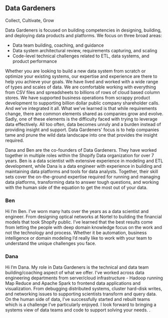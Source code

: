 ## Data Gardeners
Collect, Cultivate, Grow

Data Gardeners is focused on building competencies in designing, building, and deploying data products and platforms. We focus on three broad areas:

- Data team building, coaching, and guidance
- Data system architectural review, requirements capturing, and scaling
- Code-level technical challenges related to ETL, data systems, and product performance

Whether you are looking to build a new data system from scratch or optimize your existing systems, our expertise and experience are there to help you achieve your goals. We have lived and worked with a wide range of types and scales of data. We are comfortable working with everything from CSV files and spreadsheets to billions of rows of cloud based column stores. We have supported business operations from scrappy product development to supporting billion dollar public company shareholder calls. And we’ve integrated it all.  What we’ve learned is that while requirements change, there are common elements shared as companies grow and evolve. Sadly, one of these elements is the difficulty faced with trying to leverage data effectively. All too often, data becomes unruly and a burden instead of providing insight and support. Data Gardeners' focus is to help companies tame and prune the wild data landscape into one that provides the insight required.

Dana and Ben are the co-founders of Data Gardeners. They have worked together in multiple roles within the Shopify Data organization for over 7 years. Ben is a data scientist with extensive experience in modeling and ETL development, while Dana is a data engineer with experience in building and maintaining data platforms and tools for data analysts. Together, their skill sets cover the on-the-ground expertise required for running and managing data platforms, transforming data to answer tough questions, and working with the human side of the equation to get the most out of your data.

### Ben
Hi I’m Ben. I’ve worn many hats over the years as a data scientist and engineer. From designing optical networks at Nortel to building the financial models that took Shopify public. I’ve learned that the best results come from letting the people with deep domain knowledge focus on the work and not the technology and process. Whether it be automation, business intelligence or domain modeling I’d really like to work with your team to understand the unique challenges you face.

### Dana
Hi I’m Dana. My role in Data Gardeners is the technical and data team building/coaching aspect of what we offer. I’ve worked across data engineering departments from server/cloud infrastructure - Hadoop running Map Reduce and Apache Spark to frontend data applications and visualization. From debugging distributed systems, cluster hard-disk writes, and networking issues to supporting scientists transform and query data. On the human side of data, I’ve successfully started and rebuilt teams which is a challenge I’ve particularly enjoyed. I look forward to bringing a systems view of data teams and code to support solving your needs. .
